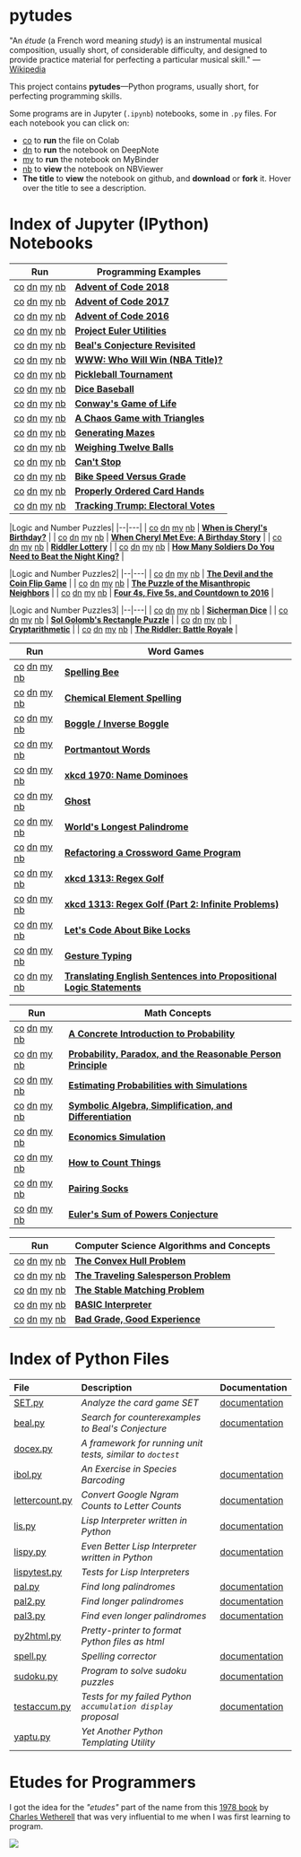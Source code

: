 
# pytudes

"An *étude* (a French word meaning *study*) is an instrumental musical composition, usually short, of considerable difficulty, and designed to provide practice material for perfecting a particular musical skill." &mdash; [Wikipedia](https://en.wikipedia.org/wiki/%C3%89tude)

This project contains **pytudes**&mdash;Python programs, usually short, for perfecting programming skills.

Some programs are in Jupyter (`.ipynb`) notebooks, some in `.py` files. For each notebook you can click on:
- [co](https://colab.research.google.com) to **run** the file on Colab
- [dn](https://deepnote.com) to **run** the notebook on DeepNote
- [my](https://mybinder.org) to **run** the notebook on MyBinder
- [nb](https://nbviewer.jupyter.org/) to **view** the notebook on NBViewer
- **The title** to **view** the notebook on github, and **download** or **fork** it. Hover over the title to see a description.

# Index of Jupyter (IPython) Notebooks

|Run|Programming Examples|
|---|--|
| [co](https://colab.research.google.com/github/norvig/pytudes/blob/master/ipynb/Advent-2018.ipynb) [dn](https://beta.deepnote.org/launch?template=python_3.6&url=https%3A%2F%2Fgithub.com%2Fnorvig%2Fpytudes%2Fblob%2Fmaster%2Fipynb%2FAdvent-2018.ipynb)  [my](https://mybinder.org/v2/gh/norvig/pytudes/master) [nb](https://nbviewer.jupyter.org/github/norvig/pytudes/blob/master/ipynb/Advent-2018.ipynb) | <b><a href="ipynb/Advent-2018.ipynb" title="Puzzle site with a coding puzzle each day for Advent 2018 ">Advent of Code 2018</a></b> |
| [co](https://colab.research.google.com/github/norvig/pytudes/blob/master/ipynb/Advent%202017.ipynb) [dn](https://beta.deepnote.org/launch?template=python_3.6&url=https%3A%2F%2Fgithub.com%2Fnorvig%2Fpytudes%2Fblob%2Fmaster%2Fipynb%2FAdvent%202017.ipynb)  [my](https://mybinder.org/v2/gh/norvig/pytudes/master) [nb](https://nbviewer.jupyter.org/github/norvig/pytudes/blob/master/ipynb/Advent%202017.ipynb) | <b><a href="ipynb/Advent%202017.ipynb" title="Puzzle site with a coding puzzle each day for Advent 2017">Advent of Code 2017</a></b> |
| [co](https://colab.research.google.com/github/norvig/pytudes/blob/master/ipynb/Advent%20of%20Code.ipynb) [dn](https://beta.deepnote.org/launch?template=python_3.6&url=https%3A%2F%2Fgithub.com%2Fnorvig%2Fpytudes%2Fblob%2Fmaster%2Fipynb%2FAdvent%20of%20Code.ipynb)  [my](https://mybinder.org/v2/gh/norvig/pytudes/master) [nb](https://nbviewer.jupyter.org/github/norvig/pytudes/blob/master/ipynb/Advent%20of%20Code.ipynb) | <b><a href="ipynb/Advent%20of%20Code.ipynb" title="Puzzle site with a coding puzzle each day for Advent 2016*">Advent of Code 2016</a></b> |
| [co](https://colab.research.google.com/github/norvig/pytudes/blob/master/ipynb/Project%20Euler%20Utils.ipynb) [dn](https://beta.deepnote.org/launch?template=python_3.6&url=https%3A%2F%2Fgithub.com%2Fnorvig%2Fpytudes%2Fblob%2Fmaster%2Fipynb%2FProject%20Euler%20Utils.ipynb)  [my](https://mybinder.org/v2/gh/norvig/pytudes/master) [nb](https://nbviewer.jupyter.org/github/norvig/pytudes/blob/master/ipynb/Project%20Euler%20Utils.ipynb) | <b><a href="ipynb/Project%20Euler%20Utils.ipynb" title="My utility functions for the Project Euler problems, including `Primes` and `Factors`">Project Euler Utilities</a></b> |
| [co](https://colab.research.google.com/github/norvig/pytudes/blob/master/ipynb/Beal.ipynb) [dn](https://beta.deepnote.org/launch?template=python_3.6&url=https%3A%2F%2Fgithub.com%2Fnorvig%2Fpytudes%2Fblob%2Fmaster%2Fipynb%2FBeal.ipynb)  [my](https://mybinder.org/v2/gh/norvig/pytudes/master) [nb](https://nbviewer.jupyter.org/github/norvig/pytudes/blob/master/ipynb/Beal.ipynb) | <b><a href="ipynb/Beal.ipynb" title="A search for counterexamples to Beal's Conjecture">Beal's Conjecture Revisited</a></b> |
| [co](https://colab.research.google.com/github/norvig/pytudes/blob/master/ipynb/WWW.ipynb) [dn](https://beta.deepnote.org/launch?template=python_3.6&url=https%3A%2F%2Fgithub.com%2Fnorvig%2Fpytudes%2Fblob%2Fmaster%2Fipynb%2FWWW.ipynb)  [my](https://mybinder.org/v2/gh/norvig/pytudes/master) [nb](https://nbviewer.jupyter.org/github/norvig/pytudes/blob/master/ipynb/WWW.ipynb) | <b><a href="ipynb/WWW.ipynb" title="Computing the probability of winning the NBA title, for my home town Warriors, or any other team">WWW: Who Will Win (NBA Title)?</a></b> |
| [co](https://colab.research.google.com/github/norvig/pytudes/blob/master/ipynb/Pickleball.ipynb) [dn](https://beta.deepnote.org/launch?template=python_3.6&url=https%3A%2F%2Fgithub.com%2Fnorvig%2Fpytudes%2Fblob%2Fmaster%2Fipynb%2FPickleball.ipynb)  [my](https://mybinder.org/v2/gh/norvig/pytudes/master) [nb](https://nbviewer.jupyter.org/github/norvig/pytudes/blob/master/ipynb/Pickleball.ipynb) | <b><a href="ipynb/Pickleball.ipynb" title="Scheduling a doubles tournament fairly and efficiently">Pickleball Tournament</a></b> |
| [co](https://colab.research.google.com/github/norvig/pytudes/blob/master/ipynb/Dice%20Baseball.ipynb) [dn](https://beta.deepnote.org/launch?template=python_3.6&url=https%3A%2F%2Fgithub.com%2Fnorvig%2Fpytudes%2Fblob%2Fmaster%2Fipynb%2FDice%20Baseball.ipynb)  [my](https://mybinder.org/v2/gh/norvig/pytudes/master) [nb](https://nbviewer.jupyter.org/github/norvig/pytudes/blob/master/ipynb/Dice%20Baseball.ipynb) | <b><a href="ipynb/Dice%20Baseball.ipynb" title="Simulating baseball games">Dice Baseball</a></b> |
| [co](https://colab.research.google.com/github/norvig/pytudes/blob/master/ipynb/Life.ipynb) [dn](https://beta.deepnote.org/launch?template=python_3.6&url=https%3A%2F%2Fgithub.com%2Fnorvig%2Fpytudes%2Fblob%2Fmaster%2Fipynb%2FLife.ipynb)  [my](https://mybinder.org/v2/gh/norvig/pytudes/master) [nb](https://nbviewer.jupyter.org/github/norvig/pytudes/blob/master/ipynb/Life.ipynb) | <b><a href="ipynb/Life.ipynb" title="The cellular automata zero-player game">Conway's Game of Life</a></b> |
| [co](https://colab.research.google.com/github/norvig/pytudes/blob/master/ipynb/Sierpinski.ipynb) [dn](https://beta.deepnote.org/launch?template=python_3.6&url=https%3A%2F%2Fgithub.com%2Fnorvig%2Fpytudes%2Fblob%2Fmaster%2Fipynb%2FSierpinski.ipynb)  [my](https://mybinder.org/v2/gh/norvig/pytudes/master) [nb](https://nbviewer.jupyter.org/github/norvig/pytudes/blob/master/ipynb/Sierpinski.ipynb) | <b><a href="ipynb/Sierpinski.ipynb" title="A surprising appearance of the Sierpinski triangle in a random walk between vertexes">A Chaos Game with Triangles</a></b> |
| [co](https://colab.research.google.com/github/norvig/pytudes/blob/master/ipynb/Maze.ipynb) [dn](https://beta.deepnote.org/launch?template=python_3.6&url=https%3A%2F%2Fgithub.com%2Fnorvig%2Fpytudes%2Fblob%2Fmaster%2Fipynb%2FMaze.ipynb)  [my](https://mybinder.org/v2/gh/norvig/pytudes/master) [nb](https://nbviewer.jupyter.org/github/norvig/pytudes/blob/master/ipynb/Maze.ipynb) | <b><a href="ipynb/Maze.ipynb" title="Make a maze by generating a random tree superimposed on a grid">Generating Mazes</a></b> |
| [co](https://colab.research.google.com/github/norvig/pytudes/blob/master/ipynb/TwelveBalls.ipynb) [dn](https://beta.deepnote.org/launch?template=python_3.6&url=https%3A%2F%2Fgithub.com%2Fnorvig%2Fpytudes%2Fblob%2Fmaster%2Fipynb%2FTwelveBalls.ipynb)  [my](https://mybinder.org/v2/gh/norvig/pytudes/master) [nb](https://nbviewer.jupyter.org/github/norvig/pytudes/blob/master/ipynb/TwelveBalls.ipynb) | <b><a href="ipynb/TwelveBalls.ipynb" title="A puzzle where you are given some billiard balls and a balance scale, and asked to find the one ball that is heavier or lighter, in a limited number of weighings">Weighing Twelve Balls</a></b> |
| [co](https://colab.research.google.com/github/norvig/pytudes/blob/master/ipynb/Cant-Stop.ipynb) [dn](https://beta.deepnote.org/launch?template=python_3.6&url=https%3A%2F%2Fgithub.com%2Fnorvig%2Fpytudes%2Fblob%2Fmaster%2Fipynb%2FCant-Stop.ipynb)  [my](https://mybinder.org/v2/gh/norvig/pytudes/master) [nb](https://nbviewer.jupyter.org/github/norvig/pytudes/blob/master/ipynb/Cant-Stop.ipynb) | <b><a href="ipynb/Cant-Stop.ipynb" title="Optimal play in a dice board game">Can't Stop</a></b> |
| [co](https://colab.research.google.com/github/norvig/pytudes/blob/master/ipynb/Bike%20Speed%20versus%20Grade.ipynb) [dn](https://beta.deepnote.org/launch?template=python_3.6&url=https%3A%2F%2Fgithub.com%2Fnorvig%2Fpytudes%2Fblob%2Fmaster%2Fipynb%2FBike%20Speed%20versus%20Grade.ipynb)  [my](https://mybinder.org/v2/gh/norvig/pytudes/master) [nb](https://nbviewer.jupyter.org/github/norvig/pytudes/blob/master/ipynb/Bike%20Speed%20versus%20Grade.ipynb) | <b><a href="ipynb/Bike%20Speed%20versus%20Grade.ipynb" title="How fast can I bike as the route gets steeper?">Bike Speed Versus Grade</a></b> |
| [co](https://colab.research.google.com/github/norvig/pytudes/blob/master/ipynb/Orderable%20Cards.ipynb) [dn](https://beta.deepnote.org/launch?template=python_3.6&url=https%3A%2F%2Fgithub.com%2Fnorvig%2Fpytudes%2Fblob%2Fmaster%2Fipynb%2FOrderable%20Cards.ipynb)  [my](https://mybinder.org/v2/gh/norvig/pytudes/master) [nb](https://nbviewer.jupyter.org/github/norvig/pytudes/blob/master/ipynb/Orderable%20Cards.ipynb) | <b><a href="ipynb/Orderable%20Cards.ipynb" title="Can you get your hand of cards into a nice order with just one move?">Properly Ordered Card Hands</a></b> |
| [co](https://colab.research.google.com/github/norvig/pytudes/blob/master/ipynb/Electoral%20Votes.ipynb) [dn](https://beta.deepnote.org/launch?template=python_3.6&url=https%3A%2F%2Fgithub.com%2Fnorvig%2Fpytudes%2Fblob%2Fmaster%2Fipynb%2FElectoral%20Votes.ipynb)  [my](https://mybinder.org/v2/gh/norvig/pytudes/master) [nb](https://nbviewer.jupyter.org/github/norvig/pytudes/blob/master/ipynb/Electoral%20Votes.ipynb) | <b><a href="ipynb/Electoral%20Votes.ipynb" title="How many electoral votes would Trump get if he wins the state where he has positive net approval?">Tracking Trump: Electoral Votes</a></b> |


|Logic and Number Puzzles|
|--|---|
| [co](https://colab.research.google.com/github/norvig/pytudes/blob/master/ipynb/Cheryl.ipynb) [dn](https://beta.deepnote.org/launch?template=python_3.6&url=https%3A%2F%2Fgithub.com%2Fnorvig%2Fpytudes%2Fblob%2Fmaster%2Fipynb%2FCheryl.ipynb)  [my](https://mybinder.org/v2/gh/norvig/pytudes/master) [nb](https://nbviewer.jupyter.org/github/norvig/pytudes/blob/master/ipynb/Cheryl.ipynb) | <b><a href="ipynb/Cheryl.ipynb" title="Solving the *Cheryl's Birthday* logic puzzle">When is Cheryl's Birthday?</a></b> |
| [co](https://colab.research.google.com/github/norvig/pytudes/blob/master/ipynb/Cheryl-and-Eve.ipynb) [dn](https://beta.deepnote.org/launch?template=python_3.6&url=https%3A%2F%2Fgithub.com%2Fnorvig%2Fpytudes%2Fblob%2Fmaster%2Fipynb%2FCheryl-and-Eve.ipynb)  [my](https://mybinder.org/v2/gh/norvig/pytudes/master) [nb](https://nbviewer.jupyter.org/github/norvig/pytudes/blob/master/ipynb/Cheryl-and-Eve.ipynb) | <b><a href="ipynb/Cheryl-and-Eve.ipynb" title="Inventing new puzzles in the Style of Cheryl's Birthday">When Cheryl Met Eve: A Birthday Story</a></b> |
| [co](https://colab.research.google.com/github/norvig/pytudes/blob/master/ipynb/RiddlerLottery.ipynb) [dn](https://beta.deepnote.org/launch?template=python_3.6&url=https%3A%2F%2Fgithub.com%2Fnorvig%2Fpytudes%2Fblob%2Fmaster%2Fipynb%2FRiddlerLottery.ipynb)  [my](https://mybinder.org/v2/gh/norvig/pytudes/master) [nb](https://nbviewer.jupyter.org/github/norvig/pytudes/blob/master/ipynb/RiddlerLottery.ipynb) | <b><a href="ipynb/RiddlerLottery.ipynb" title="Can you find what lottery number tickets these five friends picked?">Riddler Lottery</a></b> |
| [co](https://colab.research.google.com/github/norvig/pytudes/blob/master/ipynb/NightKing.ipynb) [dn](https://beta.deepnote.org/launch?template=python_3.6&url=https%3A%2F%2Fgithub.com%2Fnorvig%2Fpytudes%2Fblob%2Fmaster%2Fipynb%2FNightKing.ipynb)  [my](https://mybinder.org/v2/gh/norvig/pytudes/master) [nb](https://nbviewer.jupyter.org/github/norvig/pytudes/blob/master/ipynb/NightKing.ipynb) | <b><a href="ipynb/NightKing.ipynb" title="Investigasting a battle between the army of the dead and the army of the living">How Many Soldiers Do You Need to Beat the Night King?</a></b> |

|Logic and Number Puzzles2|
|--|---|
| [co](https://colab.research.google.com/github/norvig/pytudes/blob/master/ipynb/Coin%20Flip.ipynb) [dn](https://beta.deepnote.org/launch?template=python_3.6&url=https%3A%2F%2Fgithub.com%2Fnorvig%2Fpytudes%2Fblob%2Fmaster%2Fipynb%2FCoin%20Flip.ipynb)  [my](https://mybinder.org/v2/gh/norvig/pytudes/master) [nb](https://nbviewer.jupyter.org/github/norvig/pytudes/blob/master/ipynb/Coin%20Flip.ipynb) | <b><a href="ipynb/Coin%20Flip.ipynb" title="How to beat the Devil at his own game">The Devil and the Coin Flip Game</a></b> |
| [co](https://colab.research.google.com/github/norvig/pytudes/blob/master/ipynb/Mean%20Misanthrope%20Density.ipynb) [dn](https://beta.deepnote.org/launch?template=python_3.6&url=https%3A%2F%2Fgithub.com%2Fnorvig%2Fpytudes%2Fblob%2Fmaster%2Fipynb%2FMean%20Misanthrope%20Density.ipynb)  [my](https://mybinder.org/v2/gh/norvig/pytudes/master) [nb](https://nbviewer.jupyter.org/github/norvig/pytudes/blob/master/ipynb/Mean%20Misanthrope%20Density.ipynb) | <b><a href="ipynb/Mean%20Misanthrope%20Density.ipynb" title="How crowded will this neighborhood be, if nobody wants to live next door to anyone else?">The Puzzle of the Misanthropic Neighbors</a></b> |
| [co](https://colab.research.google.com/github/norvig/pytudes/blob/master/ipynb/Countdown.ipynb) [dn](https://beta.deepnote.org/launch?template=python_3.6&url=https%3A%2F%2Fgithub.com%2Fnorvig%2Fpytudes%2Fblob%2Fmaster%2Fipynb%2FCountdown.ipynb)  [my](https://mybinder.org/v2/gh/norvig/pytudes/master) [nb](https://nbviewer.jupyter.org/github/norvig/pytudes/blob/master/ipynb/Countdown.ipynb) | <b><a href="ipynb/Countdown.ipynb" title="Solving the equation 10 _ 9 _ 8 _ 7 _ 6 _ 5 _ 4 _ 3 _ 2 _ 1 = 2016. From an Alex Bellos puzzle">Four 4s, Five 5s, and Countdown to 2016</a></b> |


|Logic and Number Puzzles3|
|--|---|
| [co](https://colab.research.google.com/github/norvig/pytudes/blob/master/ipynb/Sicherman%20Dice.ipynb) [dn](https://beta.deepnote.org/launch?template=python_3.6&url=https%3A%2F%2Fgithub.com%2Fnorvig%2Fpytudes%2Fblob%2Fmaster%2Fipynb%2FSicherman%20Dice.ipynb)  [my](https://mybinder.org/v2/gh/norvig/pytudes/master) [nb](https://nbviewer.jupyter.org/github/norvig/pytudes/blob/master/ipynb/Sicherman%20Dice.ipynb) | <b><a href="ipynb/Sicherman%20Dice.ipynb" title="Find a pair of dice that is like a regular pair of dice, only different">Sicherman Dice</a></b> |
| [co](https://colab.research.google.com/github/norvig/pytudes/blob/master/ipynb/Golomb-Puzzle.ipynb) [dn](https://beta.deepnote.org/launch?template=python_3.6&url=https%3A%2F%2Fgithub.com%2Fnorvig%2Fpytudes%2Fblob%2Fmaster%2Fipynb%2FGolomb-Puzzle.ipynb)  [my](https://mybinder.org/v2/gh/norvig/pytudes/master) [nb](https://nbviewer.jupyter.org/github/norvig/pytudes/blob/master/ipynb/Golomb-Puzzle.ipynb) | <b><a href="ipynb/Golomb-Puzzle.ipynb" title="A Puzzle involving placing rectangles of different sizes inside a square">Sol Golomb's Rectangle Puzzle</a></b> |
| [co](https://colab.research.google.com/github/norvig/pytudes/blob/master/ipynb/Cryptarithmetic.ipynb) [dn](https://beta.deepnote.org/launch?template=python_3.6&url=https%3A%2F%2Fgithub.com%2Fnorvig%2Fpytudes%2Fblob%2Fmaster%2Fipynb%2FCryptarithmetic.ipynb)  [my](https://mybinder.org/v2/gh/norvig/pytudes/master) [nb](https://nbviewer.jupyter.org/github/norvig/pytudes/blob/master/ipynb/Cryptarithmetic.ipynb) | <b><a href="ipynb/Cryptarithmetic.ipynb" title="Substitute digits for letters and make NUM + BER = PLAY">Cryptarithmetic</a></b> |
| [co](https://colab.research.google.com/github/norvig/pytudes/blob/master/ipynb/Riddler%20Battle%20Royale.ipynb) [dn](https://beta.deepnote.org/launch?template=python_3.6&url=https%3A%2F%2Fgithub.com%2Fnorvig%2Fpytudes%2Fblob%2Fmaster%2Fipynb%2FRiddler%20Battle%20Royale.ipynb)  [my](https://mybinder.org/v2/gh/norvig/pytudes/master) [nb](https://nbviewer.jupyter.org/github/norvig/pytudes/blob/master/ipynb/Riddler%20Battle%20Royale.ipynb) | <b><a href="ipynb/Riddler%20Battle%20Royale.ipynb" title="A puzzle involving allocating your troops and going up against an opponent">The Riddler: Battle Royale</a></b> |


|Run|Word Games|
|---|--|
| [co](https://colab.research.google.com/github/norvig/pytudes/blob/master/ipynb/SpellingBee.ipynb) [dn](https://beta.deepnote.org/launch?template=python_3.6&url=https%3A%2F%2Fgithub.com%2Fnorvig%2Fpytudes%2Fblob%2Fmaster%2Fipynb%2FSpellingBee.ipynb)  [my](https://mybinder.org/v2/gh/norvig/pytudes/master) [nb](https://nbviewer.jupyter.org/github/norvig/pytudes/blob/master/ipynb/SpellingBee.ipynb) | <b><a href="ipynb/SpellingBee.ipynb" title="Find the highest-scoring board for the NY Times Spelling Bee puzzle">Spelling Bee</a></b> |
| [co](https://colab.research.google.com/github/norvig/pytudes/blob/master/ipynb/ElementSpelling.ipynb) [dn](https://beta.deepnote.org/launch?template=python_3.6&url=https%3A%2F%2Fgithub.com%2Fnorvig%2Fpytudes%2Fblob%2Fmaster%2Fipynb%2FElementSpelling.ipynb)  [my](https://mybinder.org/v2/gh/norvig/pytudes/master) [nb](https://nbviewer.jupyter.org/github/norvig/pytudes/blob/master/ipynb/ElementSpelling.ipynb) | <b><a href="ipynb/ElementSpelling.ipynb" title="Spelling words using the chemical element symbols, like CoIn">Chemical Element Spelling</a></b> |
| [co](https://colab.research.google.com/github/norvig/pytudes/blob/master/ipynb/Boggle.ipynb) [dn](https://beta.deepnote.org/launch?template=python_3.6&url=https%3A%2F%2Fgithub.com%2Fnorvig%2Fpytudes%2Fblob%2Fmaster%2Fipynb%2FBoggle.ipynb)  [my](https://mybinder.org/v2/gh/norvig/pytudes/master) [nb](https://nbviewer.jupyter.org/github/norvig/pytudes/blob/master/ipynb/Boggle.ipynb) | <b><a href="ipynb/Boggle.ipynb" title="Find all the words on a Boggle board; then find a board with a lot of words">Boggle / Inverse Boggle</a></b> |
| [co](https://colab.research.google.com/github/norvig/pytudes/blob/master/ipynb/Portmantout.ipynb) [dn](https://beta.deepnote.org/launch?template=python_3.6&url=https%3A%2F%2Fgithub.com%2Fnorvig%2Fpytudes%2Fblob%2Fmaster%2Fipynb%2FPortmantout.ipynb)  [my](https://mybinder.org/v2/gh/norvig/pytudes/master) [nb](https://nbviewer.jupyter.org/github/norvig/pytudes/blob/master/ipynb/Portmantout.ipynb) | <b><a href="ipynb/Portmantout.ipynb" title="Find a long word that squishes together a bunch of words">Portmantout Words</a></b> |
| [co](https://colab.research.google.com/github/norvig/pytudes/blob/master/ipynb/xkcd-Name-Dominoes.ipynb) [dn](https://beta.deepnote.org/launch?template=python_3.6&url=https%3A%2F%2Fgithub.com%2Fnorvig%2Fpytudes%2Fblob%2Fmaster%2Fipynb%2Fxkcd-Name-Dominoes.ipynb)  [my](https://mybinder.org/v2/gh/norvig/pytudes/master) [nb](https://nbviewer.jupyter.org/github/norvig/pytudes/blob/master/ipynb/xkcd-Name-Dominoes.ipynb) | <b><a href="ipynb/xkcd-Name-Dominoes.ipynb" title="Lay out dominoes legally; the dominoes have people names, not numbers">xkcd 1970: Name Dominoes</a></b> |
| [co](https://colab.research.google.com/github/norvig/pytudes/blob/master/ipynb/Ghost.ipynb) [dn](https://beta.deepnote.org/launch?template=python_3.6&url=https%3A%2F%2Fgithub.com%2Fnorvig%2Fpytudes%2Fblob%2Fmaster%2Fipynb%2FGhost.ipynb)  [my](https://mybinder.org/v2/gh/norvig/pytudes/master) [nb](https://nbviewer.jupyter.org/github/norvig/pytudes/blob/master/ipynb/Ghost.ipynb) | <b><a href="ipynb/Ghost.ipynb" title="The word game Ghost (add letters, try to avoid making a word)">Ghost</a></b> |
| [co](https://colab.research.google.com/github/norvig/pytudes/blob/master/ipynb/pal3.ipynb) [dn](https://beta.deepnote.org/launch?template=python_3.6&url=https%3A%2F%2Fgithub.com%2Fnorvig%2Fpytudes%2Fblob%2Fmaster%2Fipynb%2Fpal3.ipynb)  [my](https://mybinder.org/v2/gh/norvig/pytudes/master) [nb](https://nbviewer.jupyter.org/github/norvig/pytudes/blob/master/ipynb/pal3.ipynb) | <b><a href="ipynb/pal3.ipynb" title="Searching for a long Panama-style palindrome, this time letter-by-letter">World's Longest Palindrome</a></b> |
| [co](https://colab.research.google.com/github/norvig/pytudes/blob/master/ipynb/Scrabble.ipynb) [dn](https://beta.deepnote.org/launch?template=python_3.6&url=https%3A%2F%2Fgithub.com%2Fnorvig%2Fpytudes%2Fblob%2Fmaster%2Fipynb%2FScrabble.ipynb)  [my](https://mybinder.org/v2/gh/norvig/pytudes/master) [nb](https://nbviewer.jupyter.org/github/norvig/pytudes/blob/master/ipynb/Scrabble.ipynb) | <b><a href="ipynb/Scrabble.ipynb" title="Refactoring the Scrabble / Word with Friends game from Udacity 212">Refactoring a Crossword Game Program</a></b> |
| [co](https://colab.research.google.com/github/norvig/pytudes/blob/master/ipynb/xkcd1313.ipynb) [dn](https://beta.deepnote.org/launch?template=python_3.6&url=https%3A%2F%2Fgithub.com%2Fnorvig%2Fpytudes%2Fblob%2Fmaster%2Fipynb%2Fxkcd1313.ipynb)  [my](https://mybinder.org/v2/gh/norvig/pytudes/master) [nb](https://nbviewer.jupyter.org/github/norvig/pytudes/blob/master/ipynb/xkcd1313.ipynb) | <b><a href="ipynb/xkcd1313.ipynb" title="Find the smallest regular expression; inspired by Randall Monroe">xkcd 1313: Regex Golf</a></b> |
| [co](https://colab.research.google.com/github/norvig/pytudes/blob/master/ipynb/xkcd1313-part2.ipynb) [dn](https://beta.deepnote.org/launch?template=python_3.6&url=https%3A%2F%2Fgithub.com%2Fnorvig%2Fpytudes%2Fblob%2Fmaster%2Fipynb%2Fxkcd1313-part2.ipynb)  [my](https://mybinder.org/v2/gh/norvig/pytudes/master) [nb](https://nbviewer.jupyter.org/github/norvig/pytudes/blob/master/ipynb/xkcd1313-part2.ipynb) | <b><a href="ipynb/xkcd1313-part2.ipynb" title="Regex Golf: better, faster, funner. With Stefan Pochmann">xkcd 1313: Regex Golf (Part 2: Infinite Problems)</a></b> |
| [co](https://colab.research.google.com/github/norvig/pytudes/blob/master/ipynb/Fred%20Buns.ipynb) [dn](https://beta.deepnote.org/launch?template=python_3.6&url=https%3A%2F%2Fgithub.com%2Fnorvig%2Fpytudes%2Fblob%2Fmaster%2Fipynb%2FFred%20Buns.ipynb)  [my](https://mybinder.org/v2/gh/norvig/pytudes/master) [nb](https://nbviewer.jupyter.org/github/norvig/pytudes/blob/master/ipynb/Fred%20Buns.ipynb) | <b><a href="ipynb/Fred%20Buns.ipynb" title="A tale of a bicycle combination lock that uses letters instead of digits. Inspired by Bike Snob NYC">Let's Code About Bike Locks</a></b> |
| [co](https://colab.research.google.com/github/norvig/pytudes/blob/master/ipynb/Gesture%20Typing.ipynb) [dn](https://beta.deepnote.org/launch?template=python_3.6&url=https%3A%2F%2Fgithub.com%2Fnorvig%2Fpytudes%2Fblob%2Fmaster%2Fipynb%2FGesture%20Typing.ipynb)  [my](https://mybinder.org/v2/gh/norvig/pytudes/master) [nb](https://nbviewer.jupyter.org/github/norvig/pytudes/blob/master/ipynb/Gesture%20Typing.ipynb) | <b><a href="ipynb/Gesture%20Typing.ipynb" title="What word has the longest path on a gesture-typing smartphone keyboard?">Gesture Typing</a></b> |
| [co](https://colab.research.google.com/github/norvig/pytudes/blob/master/ipynb/PropositionalLogic.ipynb) [dn](https://beta.deepnote.org/launch?template=python_3.6&url=https%3A%2F%2Fgithub.com%2Fnorvig%2Fpytudes%2Fblob%2Fmaster%2Fipynb%2FPropositionalLogic.ipynb)  [my](https://mybinder.org/v2/gh/norvig/pytudes/master) [nb](https://nbviewer.jupyter.org/github/norvig/pytudes/blob/master/ipynb/PropositionalLogic.ipynb) | <b><a href="ipynb/PropositionalLogic.ipynb" title="Automatically converting informal English sentences into formal Propositional Logic">Translating English Sentences into Propositional Logic Statements</a></b> || [co](https://colab.research.google.com/github/norvig/pytudes/blob/master/ipynb/How%20to%20Do%20Things%20with%20Words.ipynb) [dn](https://beta.deepnote.org/launch?template=python_3.6&url=https%3A%2F%2Fgithub.com%2Fnorvig%2Fpytudes%2Fblob%2Fmaster%2Fipynb%2FHow%20to%20Do%20Things%20with%20Words.ipynb)  [my](https://mybinder.org/v2/gh/norvig/pytudes/master) [nb](https://nbviewer.jupyter.org/github/norvig/pytudes/blob/master/ipynb/How%20to%20Do%20Things%20with%20Words.ipynb) | <b><a href="ipynb/How%20to%20Do%20Things%20with%20Words.ipynb" title="Spelling Correction, Secret Codes, Word Segmentation, and more: grab your bag of words">How to Do Things with Words, or Statistical Natural Language Processing in Python</a></b> |

|Run|Math Concepts|
|--|--|
| [co](https://colab.research.google.com/github/norvig/pytudes/blob/master/ipynb/Probability.ipynb) [dn](https://beta.deepnote.org/launch?template=python_3.6&url=https%3A%2F%2Fgithub.com%2Fnorvig%2Fpytudes%2Fblob%2Fmaster%2Fipynb%2FProbability.ipynb)  [my](https://mybinder.org/v2/gh/norvig/pytudes/master) [nb](https://nbviewer.jupyter.org/github/norvig/pytudes/blob/master/ipynb/Probability.ipynb) | <b><a href="ipynb/Probability.ipynb" title="Code and examples of the basic principles of Probability Theory">A Concrete Introduction to Probability</a></b> |
| [co](https://colab.research.google.com/github/norvig/pytudes/blob/master/ipynb/ProbabilityParadox.ipynb) [dn](https://beta.deepnote.org/launch?template=python_3.6&url=https%3A%2F%2Fgithub.com%2Fnorvig%2Fpytudes%2Fblob%2Fmaster%2Fipynb%2FProbabilityParadox.ipynb)  [my](https://mybinder.org/v2/gh/norvig/pytudes/master) [nb](https://nbviewer.jupyter.org/github/norvig/pytudes/blob/master/ipynb/ProbabilityParadox.ipynb) | <b><a href="ipynb/ProbabilityParadox.ipynb" title="Some classic paradoxes in Probability Theory, and how to think about disagreements">Probability, Paradox, and the Reasonable Person Principle</a></b> |
| [co](https://colab.research.google.com/github/norvig/pytudes/blob/master/ipynb/ProbabilitySimulation.ipynb) [dn](https://beta.deepnote.org/launch?template=python_3.6&url=https%3A%2F%2Fgithub.com%2Fnorvig%2Fpytudes%2Fblob%2Fmaster%2Fipynb%2FProbabilitySimulation.ipynb)  [my](https://mybinder.org/v2/gh/norvig/pytudes/master) [nb](https://nbviewer.jupyter.org/github/norvig/pytudes/blob/master/ipynb/ProbabilitySimulation.ipynb) | <b><a href="ipynb/ProbabilitySimulation.ipynb" title="When the sample space is too complex, simulations can estimate probabilities">Estimating Probabilities with Simulations</a></b> |
| [co](https://colab.research.google.com/github/norvig/pytudes/blob/master/ipynb/Differentiation.ipynb) [dn](https://beta.deepnote.org/launch?template=python_3.6&url=https%3A%2F%2Fgithub.com%2Fnorvig%2Fpytudes%2Fblob%2Fmaster%2Fipynb%2FDifferentiation.ipynb)  [my](https://mybinder.org/v2/gh/norvig/pytudes/master) [nb](https://nbviewer.jupyter.org/github/norvig/pytudes/blob/master/ipynb/Differentiation.ipynb) | <b><a href="ipynb/Differentiation.ipynb" title="A computer algebra system that  manipulates expressions, including symbolic differentiation">Symbolic Algebra, Simplification, and Differentiation</a></b> |
| [co](https://colab.research.google.com/github/norvig/pytudes/blob/master/ipynb/Economics.ipynb) [dn](https://beta.deepnote.org/launch?template=python_3.6&url=https%3A%2F%2Fgithub.com%2Fnorvig%2Fpytudes%2Fblob%2Fmaster%2Fipynb%2FEconomics.ipynb)  [my](https://mybinder.org/v2/gh/norvig/pytudes/master) [nb](https://nbviewer.jupyter.org/github/norvig/pytudes/blob/master/ipynb/Economics.ipynb) | <b><a href="ipynb/Economics.ipynb" title="A simulation of a simple economic game">Economics Simulation</a></b> |
| [co](https://colab.research.google.com/github/norvig/pytudes/blob/master/ipynb/How%20To%20Count%20Things.ipynb) [dn](https://beta.deepnote.org/launch?template=python_3.6&url=https%3A%2F%2Fgithub.com%2Fnorvig%2Fpytudes%2Fblob%2Fmaster%2Fipynb%2FHow%20To%20Count%20Things.ipynb)  [my](https://mybinder.org/v2/gh/norvig/pytudes/master) [nb](https://nbviewer.jupyter.org/github/norvig/pytudes/blob/master/ipynb/How%20To%20Count%20Things.ipynb) | <b><a href="ipynb/How%20To%20Count%20Things.ipynb" title="Combinatorial math: how to count how many things there are, when there are a lot of them">How to Count Things</a></b> |
| [co](https://colab.research.google.com/github/norvig/pytudes/blob/master/ipynb/Socks.ipynb) [dn](https://beta.deepnote.org/launch?template=python_3.6&url=https%3A%2F%2Fgithub.com%2Fnorvig%2Fpytudes%2Fblob%2Fmaster%2Fipynb%2FSocks.ipynb)  [my](https://mybinder.org/v2/gh/norvig/pytudes/master) [nb](https://nbviewer.jupyter.org/github/norvig/pytudes/blob/master/ipynb/Socks.ipynb) | <b><a href="ipynb/Socks.ipynb" title="What is the probability that you will be able to pair up socks as you randomly pull them out of the dryer?">Pairing Socks</a></b> |
| [co](https://colab.research.google.com/github/norvig/pytudes/blob/master/ipynb/Euler's%20Conjecture.ipynb) [dn](https://beta.deepnote.org/launch?template=python_3.6&url=https%3A%2F%2Fgithub.com%2Fnorvig%2Fpytudes%2Fblob%2Fmaster%2Fipynb%2FEuler's%20Conjecture.ipynb)  [my](https://mybinder.org/v2/gh/norvig/pytudes/master) [nb](https://nbviewer.jupyter.org/github/norvig/pytudes/blob/master/ipynb/Euler's%20Conjecture.ipynb) | <b><a href="ipynb/Euler's%20Conjecture.ipynb" title="Solving a 200-year-old puzzle by finding integers that satisfy a<sup>5</sup> + b<sup>5</sup> + c<sup>5</sup> + d<sup>5</sup> = e<sup>5</sup>">Euler's Sum of Powers Conjecture</a></b> |

|Run|Computer Science Algorithms and Concepts|
|--|--|
| [co](https://colab.research.google.com/github/norvig/pytudes/blob/master/ipynb/Convex%20Hull.ipynb) [dn](https://beta.deepnote.org/launch?template=python_3.6&url=https%3A%2F%2Fgithub.com%2Fnorvig%2Fpytudes%2Fblob%2Fmaster%2Fipynb%2FConvex%20Hull.ipynb)  [my](https://mybinder.org/v2/gh/norvig/pytudes/master) [nb](https://nbviewer.jupyter.org/github/norvig/pytudes/blob/master/ipynb/Convex%20Hull.ipynb) | <b><a href="ipynb/Convex%20Hull.ipynb" title="A classic Computer Science Algorithm">The Convex Hull Problem</a></b> |
| [co](https://colab.research.google.com/github/norvig/pytudes/blob/master/ipynb/TSP.ipynb) [dn](https://beta.deepnote.org/launch?template=python_3.6&url=https%3A%2F%2Fgithub.com%2Fnorvig%2Fpytudes%2Fblob%2Fmaster%2Fipynb%2FTSP.ipynb)  [my](https://mybinder.org/v2/gh/norvig/pytudes/master) [nb](https://nbviewer.jupyter.org/github/norvig/pytudes/blob/master/ipynb/TSP.ipynb) | <b><a href="ipynb/TSP.ipynb" title="Another of the classics">The Traveling Salesperson Problem</a></b> |
| [co](https://colab.research.google.com/github/norvig/pytudes/blob/master/ipynb/StableMatching.ipynb) [dn](https://beta.deepnote.org/launch?template=python_3.6&url=https%3A%2F%2Fgithub.com%2Fnorvig%2Fpytudes%2Fblob%2Fmaster%2Fipynb%2FStableMatching.ipynb)  [my](https://mybinder.org/v2/gh/norvig/pytudes/master) [nb](https://nbviewer.jupyter.org/github/norvig/pytudes/blob/master/ipynb/StableMatching.ipynb) | <b><a href="ipynb/StableMatching.ipynb" title="What is the best way to pair up two grpups with each other, obeying preferences?">The Stable Matching Problem</a></b> |
| [co](https://colab.research.google.com/github/norvig/pytudes/blob/master/ipynb/BASIC.ipynb) [dn](https://beta.deepnote.org/launch?template=python_3.6&url=https%3A%2F%2Fgithub.com%2Fnorvig%2Fpytudes%2Fblob%2Fmaster%2Fipynb%2FBASIC.ipynb)  [my](https://mybinder.org/v2/gh/norvig/pytudes/master) [nb](https://nbviewer.jupyter.org/github/norvig/pytudes/blob/master/ipynb/BASIC.ipynb) | <b><a href="ipynb/BASIC.ipynb" title="How to write an interpreter for the BASIC programming language">BASIC Interpreter</a></b> |
| [co](https://colab.research.google.com/github/norvig/pytudes/blob/master/ipynb/Snobol.ipynb) [dn](https://beta.deepnote.org/launch?template=python_3.6&url=https%3A%2F%2Fgithub.com%2Fnorvig%2Fpytudes%2Fblob%2Fmaster%2Fipynb%2FSnobol.ipynb)  [my](https://mybinder.org/v2/gh/norvig/pytudes/master) [nb](https://nbviewer.jupyter.org/github/norvig/pytudes/blob/master/ipynb/Snobol.ipynb) | <b><a href="ipynb/Snobol.ipynb" title="As a student, did you ever get a bad grade on a programming assignment? (Snobol, Concordance)">Bad Grade, Good Experience</a></b> |

# Index of Python Files

| File | Description | Documentation |
|:--------|:-------------------|----|
|[SET.py](/blob/master/py/SET.py)|*Analyze the card game SET*|[documentation](http://norvig.com/SET.html)|
|[beal.py](/blob/master/py/beal.py)|*Search for counterexamples to Beal's Conjecture*|[documentation](http://norvig.com/beal.html)|
|[docex.py](/blob/master/py/docex.py)|*A framework for running unit tests, similar to `doctest`*||
|[ibol.py](/blob/master/py/ibol.py)|*An Exercise in Species Barcoding*|[documentation](http://norvig.com/ibol.html)|
|[lettercount.py](/blob/master/py/lettercount.py)|*Convert Google Ngram Counts to Letter Counts*|[documentation](http://norvig.com/mayzner.html)|
|[lis.py](/blob/master/py/lis.py)|*Lisp Interpreter written in Python*|[documentation](http://norvig.com/lispy.html)|
|[lispy.py](/blob/master/py/lispy.py)|*Even Better Lisp Interpreter written in Python*|[documentation](http://norvig.com/lispy2.html)|
|[lispytest.py](/blob/master/py/lispytest.py)|*Tests for Lisp Interpreters*||
|[pal.py](/blob/master/py/pal.py)|*Find long palindromes*|[documentation](http://norvig.com/palindrome.html)|
|[pal2.py](/blob/master/py/pal2.py)|*Find longer palindromes*|[documentation](http://norvig.com/palindrome.html)|
|[pal3.py](/blob/master/py/pal3.py)|*Find even longer palindromes*|[documentation](http://norvig.com/palindrome.html)|
|[py2html.py](/blob/master/py/py2html.py)|*Pretty-printer to format Python files as html*||
|[spell.py](/blob/master/py/spell.py)|*Spelling corrector*|[documentation](http://norvig.com/spell-correct.html)|
|[sudoku.py](/blob/master/py/sudoku.py)|*Program to solve sudoku puzzles*|[documentation](http://norvig.com/sudoku.html)|
|[testaccum.py](/blob/master/py/testaccum.py)|*Tests for my failed Python `accumulation display` proposal*|[documentation](http://norvig.com/pyacc.html)|
|[yaptu.py](/blob/master/py/yaptu.py)|*Yet Another Python Templating Utility*||

# Etudes for Programmers

I got the idea for the *"etudes"* part of the name from
this [1978 book](https://books.google.com/books/about/Etudes_for_programmers.html?id=u89WAAAAMAAJ)
by [Charles Wetherell](http://demin.ws/blog/english/2012/08/25/interview-with-charles-wetherell)
that was very influential to me when I was first learning to program.

![](https://images-na.ssl-images-amazon.com/images/I/51ZnZH29dvL._SX394_BO1,204,203,200_.jpg)
